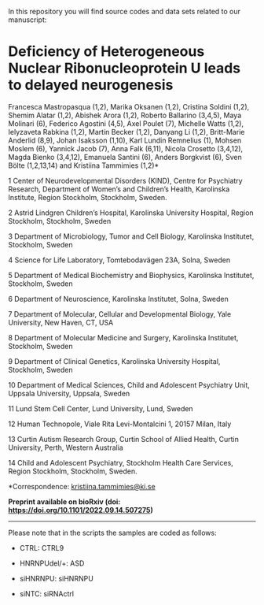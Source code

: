 In this repository you will find source codes and data sets related to our manuscript:

# Deficiency of Heterogeneous Nuclear Ribonucleoprotein U leads to delayed neurogenesis

Francesca Mastropasqua (1,2), Marika Oksanen (1,2), Cristina Soldini (1,2), Shemim Alatar (1,2), Abishek Arora (1,2), Roberto Ballarino (3,4,5), Maya Molinari (6), Federico Agostini (4,5), Axel Poulet (7), Michelle Watts (1,2), Ielyzaveta Rabkina (1,2), Martin Becker (1,2), Danyang Li (1,2), Britt-Marie Anderlid (8,9), Johan Isaksson (1,10), Karl Lundin Remnelius (1), Mohsen Moslem (6), Yannick Jacob (7), Anna Falk (6,11), Nicola Crosetto (3,4,12), Magda Bienko (3,4,12), Emanuela Santini (6), Anders Borgkvist (6), Sven Bölte (1,2,13,14) and Kristiina Tammimies (1,2)*

1 Center of Neurodevelopmental Disorders (KIND), Centre for Psychiatry Research, Department of Women’s and Children’s Health, Karolinska Institute, Region Stockholm, Stockholm, Sweden.

2 Astrid Lindgren Children’s Hospital, Karolinska University Hospital, Region Stockholm, Stockholm, Sweden

3 Department of Microbiology, Tumor and Cell Biology, Karolinska Institutet, Stockholm, Sweden

4 Science for Life Laboratory, Tomtebodavägen 23A, Solna, Sweden

5 Department of Medical Biochemistry and Biophysics, Karolinska Institutet, Stockholm, Sweden

6 Department of Neuroscience, Karolinska Institutet, Solna, Sweden

7 Department of Molecular, Cellular and Developmental Biology, Yale University, New Haven, CT, USA

8 Department of Molecular Medicine and Surgery, Karolinska Institutet, Stockholm, Sweden

9 Department of Clinical Genetics, Karolinska University Hospital, Stockholm, Sweden

10 Department of Medical Sciences, Child and Adolescent Psychiatry Unit, Uppsala University, Uppsala, Sweden

11 Lund Stem Cell Center, Lund University, Lund, Sweden

12 Human Technopole, Viale Rita Levi-Montalcini 1, 20157 Milan, Italy

13 Curtin Autism Research Group, Curtin School of Allied Health, Curtin University, Perth, Western Australia

14 Child and Adolescent Psychiatry, Stockholm Health Care Services, Region Stockholm, Stockholm, Sweden.

*Correspondence: kristiina.tammimies@ki.se

**Preprint available on bioRxiv (doi: https://doi.org/10.1101/2022.09.14.507275)**
***
Please note that in the scripts the samples are coded as follows:

  * CTRL: CTRL9

  * HNRNPUdel/+: ASD

  * siHNRNPU: siHNRNPU

  * siNTC: siRNActrl

